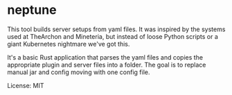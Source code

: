 # neptune

This tool builds server setups from yaml files. It was
inspired by the systems used at TheArchon and Mineteria,
but instead of loose Python scripts or a giant Kubernetes
nightmare we've got this.

It's a basic Rust application that parses the yaml files
and copies the appropriate plugin and server files into a
folder. The goal is to replace manual jar and config moving
with one config file.

License: MIT

